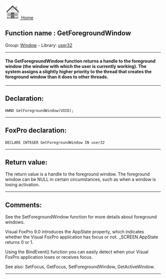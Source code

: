 [<img src="../../images/home.png"> Home ](https://github.com/VFPX/Win32API)  

## Function name : GetForegroundWindow
Group: [Window](../../functions_group.md#Window)  -  Library: [user32](../../../libraries.md#user32)  
***  


#### The GetForegroundWindow function returns a handle to the foreground window (the window with which the user is currently working). The system assigns a slightly higher priority to the thread that creates the foreground window than it does to other threads.
***  


## Declaration:
```foxpro  
HWND GetForegroundWindow(VOID);  
```  
***  


## FoxPro declaration:
```foxpro  
DECLARE INTEGER GetForegroundWindow IN user32  
```  
***  


## Return value:
The return value is a handle to the foreground window. The foreground window can be NULL in certain circumstances, such as when a window is losing activation.   
***  


## Comments:
See the SetForegroundWindow function for more details about foreground windows.  
  
Visual FoxPro 9.0 introduces the AppState property, which indicates whether the Visual FoxPro application has focus or not. _SCREEN.AppState returns 0 or 1.   
  
Using the BindEvent() function you can easily detect when your Visual FoxPro application loses or receives focus.  
  
See also: SetFocus, GetFocus, SetForegroundWindow, GetActiveWindow.  
  
***  

